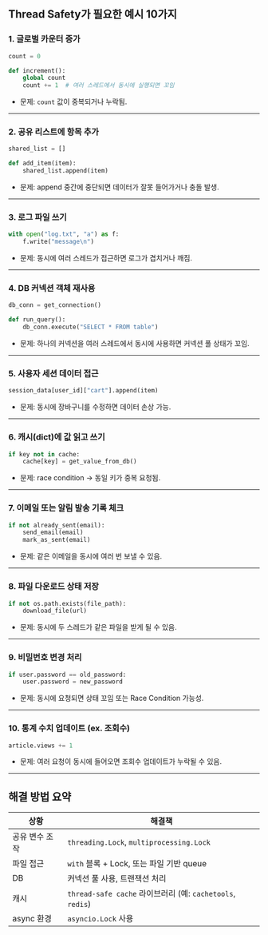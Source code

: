 ## Thread Safety가 필요한 예시 10가지

### 1. **글로벌 카운터 증가**

```python
count = 0

def increment():
    global count
    count += 1  # 여러 스레드에서 동시에 실행되면 꼬임

```

- 문제: `count` 값이 중복되거나 누락됨.

---

### 2. **공유 리스트에 항목 추가**

```python
shared_list = []

def add_item(item):
    shared_list.append(item)

```

- 문제: append 중간에 중단되면 데이터가 잘못 들어가거나 충돌 발생.

---

### 3. **로그 파일 쓰기**

```python
with open("log.txt", "a") as f:
    f.write("message\n")

```

- 문제: 동시에 여러 스레드가 접근하면 로그가 겹치거나 깨짐.

---

### 4. **DB 커넥션 객체 재사용**

```python
db_conn = get_connection()

def run_query():
    db_conn.execute("SELECT * FROM table")

```

- 문제: 하나의 커넥션을 여러 스레드에서 동시에 사용하면 커넥션 풀 상태가 꼬임.

---

### 5. **사용자 세션 데이터 접근**

```python
session_data[user_id]["cart"].append(item)

```

- 문제: 동시에 장바구니를 수정하면 데이터 손상 가능.

---

### 6. **캐시(dict)에 값 읽고 쓰기**

```python
if key not in cache:
    cache[key] = get_value_from_db()

```

- 문제: race condition → 동일 키가 중복 요청됨.

---

### 7. **이메일 또는 알림 발송 기록 체크**

```python
if not already_sent(email):
    send_email(email)
    mark_as_sent(email)

```

- 문제: 같은 이메일을 동시에 여러 번 보낼 수 있음.

---

### 8. **파일 다운로드 상태 저장**

```python
if not os.path.exists(file_path):
    download_file(url)

```

- 문제: 동시에 두 스레드가 같은 파일을 받게 될 수 있음.

---

### 9. **비밀번호 변경 처리**

```python
if user.password == old_password:
    user.password = new_password

```

- 문제: 동시에 요청되면 상태 꼬임 또는 Race Condition 가능성.

---

### 10. **통계 수치 업데이트 (ex. 조회수)**

```python
article.views += 1

```

- 문제: 여러 요청이 동시에 들어오면 조회수 업데이트가 누락될 수 있음.

---

## 해결 방법 요약

| 상황 | 해결책 |
| --- | --- |
| 공유 변수 조작 | `threading.Lock`, `multiprocessing.Lock` |
| 파일 접근 | `with` 블록 + Lock, 또는 파일 기반 queue |
| DB | 커넥션 풀 사용, 트랜잭션 처리 |
| 캐시 | `thread-safe cache` 라이브러리 (예: `cachetools`, `redis`) |
| async 환경 | `asyncio.Lock` 사용 |